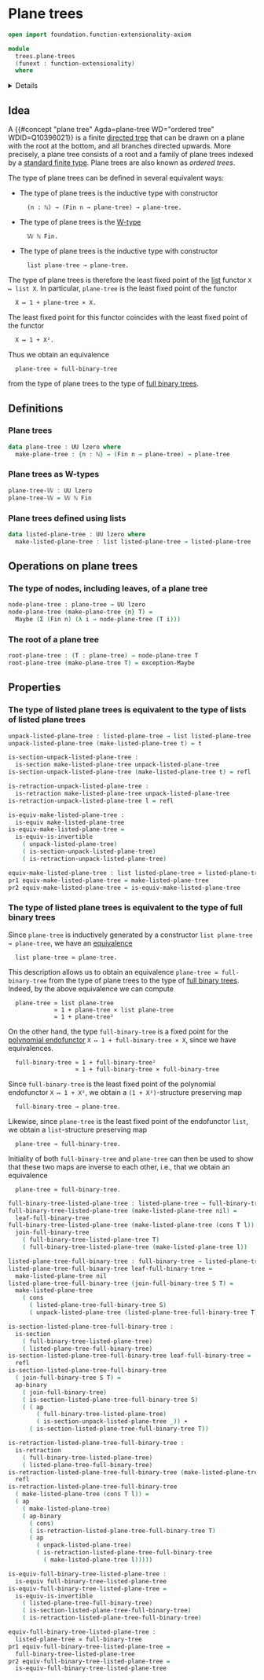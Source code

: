 # Plane trees

```agda
open import foundation.function-extensionality-axiom

module
  trees.plane-trees
  (funext : function-extensionality)
  where
```

<details><sumary>Imports</summary>

```agda
open import elementary-number-theory.natural-numbers

open import foundation.action-on-identifications-binary-functions
open import foundation.action-on-identifications-functions
open import foundation.dependent-pair-types
open import foundation.equivalences funext
open import foundation.function-types funext
open import foundation.identity-types funext
open import foundation.maybe funext
open import foundation.retractions funext
open import foundation.sections funext
open import foundation.universe-levels

open import lists.lists

open import trees.full-binary-trees funext
open import trees.w-types funext

open import univalent-combinatorics.standard-finite-types funext
```

</details>

## Idea

A {{#concept "plane tree" Agda=plane-tree WD="ordered tree" WDID=Q10396021}} is
a finite [directed tree](trees.directed-trees.md) that can be drawn on a plane
with the root at the bottom, and all branches directed upwards. More precisely,
a plane tree consists of a root and a family of plane trees indexed by a
[standard finite type](univalent-combinatorics.standard-finite-types.md). Plane
trees are also known as _ordered trees_.

The type of plane trees can be defined in several equivalent ways:

- The type of plane trees is the inductive type with constructor

  ```text
    (n : ℕ) → (Fin n → plane-tree) → plane-tree.
  ```

- The type of plane trees is the [W-type](trees.w-types.md)

  ```text
    𝕎 ℕ Fin.
  ```

- The type of plane trees is the inductive type with constructor

  ```text
    list plane-tree → plane-tree.
  ```

The type of plane trees is therefore the least fixed point of the
[list](lists.lists.md) functor `X ↦ list X`. In particular, `plane-tree` is the
least fixed point of the functor

```text
  X ↦ 1 + plane-tree × X.
```

The least fixed point for this functor coincides with the least fixed point of
the functor

```text
  X ↦ 1 + X².
```

Thus we obtain an equivalence

```text
  plane-tree ≃ full-binary-tree
```

from the type of plane trees to the type of
[full binary trees](trees.full-binary-trees.md).

## Definitions

### Plane trees

```agda
data plane-tree : UU lzero where
  make-plane-tree : {n : ℕ} → (Fin n → plane-tree) → plane-tree
```

### Plane trees as W-types

```agda
plane-tree-𝕎 : UU lzero
plane-tree-𝕎 = 𝕎 ℕ Fin
```

### Plane trees defined using lists

```agda
data listed-plane-tree : UU lzero where
  make-listed-plane-tree : list listed-plane-tree → listed-plane-tree
```

## Operations on plane trees

### The type of nodes, including leaves, of a plane tree

```agda
node-plane-tree : plane-tree → UU lzero
node-plane-tree (make-plane-tree {n} T) =
  Maybe (Σ (Fin n) (λ i → node-plane-tree (T i)))
```

### The root of a plane tree

```agda
root-plane-tree : (T : plane-tree) → node-plane-tree T
root-plane-tree (make-plane-tree T) = exception-Maybe
```

## Properties

### The type of listed plane trees is equivalent to the type of lists of listed plane trees

```agda
unpack-listed-plane-tree : listed-plane-tree → list listed-plane-tree
unpack-listed-plane-tree (make-listed-plane-tree t) = t

is-section-unpack-listed-plane-tree :
  is-section make-listed-plane-tree unpack-listed-plane-tree
is-section-unpack-listed-plane-tree (make-listed-plane-tree t) = refl

is-retraction-unpack-listed-plane-tree :
  is-retraction make-listed-plane-tree unpack-listed-plane-tree
is-retraction-unpack-listed-plane-tree l = refl

is-equiv-make-listed-plane-tree :
  is-equiv make-listed-plane-tree
is-equiv-make-listed-plane-tree =
  is-equiv-is-invertible
    ( unpack-listed-plane-tree)
    ( is-section-unpack-listed-plane-tree)
    ( is-retraction-unpack-listed-plane-tree)

equiv-make-listed-plane-tree : list listed-plane-tree ≃ listed-plane-tree
pr1 equiv-make-listed-plane-tree = make-listed-plane-tree
pr2 equiv-make-listed-plane-tree = is-equiv-make-listed-plane-tree
```

### The type of listed plane trees is equivalent to the type of full binary trees

Since `plane-tree` is inductively generated by a constructor
`list plane-tree → plane-tree`, we have an
[equivalence](foundation-core.equivalences.md)

```text
  list plane-tree ≃ plane-tree.
```

This description allows us to obtain an equivalence
`plane-tree ≃ full-binary-tree` from the type of plane trees to the type of
[full binary trees](trees.full-binary-trees.md). Indeed, by the above
equivalence we can compute

```text
  plane-tree ≃ list plane-tree
             ≃ 1 + plane-tree × list plane-tree
             ≃ 1 + plane-tree²
```

On the other hand, the type `full-binary-tree` is a fixed point for the
[polynomial endofunctor](trees.polynomial-endofunctors.md)
`X ↦ 1 + full-binary-tree × X`, since we have equivalences.

```text
  full-binary-tree ≃ 1 + full-binary-tree²
                   ≃ 1 + full-binary-tree × full-binary-tree
```

Since `full-binary-tree` is the least fixed point of the polynomial endofunctor
`X ↦ 1 + X²`, we obtain a `(1 + X²)`-structure preserving map

```text
  full-binary-tree → plane-tree.
```

Likewise, since `plane-tree` is the least fixed point of the endofunctor `list`,
we obtain a `list`-structure preserving map

```text
  plane-tree → full-binary-tree.
```

Initiality of both `full-binary-tree` and `plane-tree` can then be used to show
that these two maps are inverse to each other, i.e., that we obtain an
equivalence

```text
  plane-tree ≃ full-binary-tree.
```

```agda
full-binary-tree-listed-plane-tree : listed-plane-tree → full-binary-tree
full-binary-tree-listed-plane-tree (make-listed-plane-tree nil) =
  leaf-full-binary-tree
full-binary-tree-listed-plane-tree (make-listed-plane-tree (cons T l)) =
  join-full-binary-tree
    ( full-binary-tree-listed-plane-tree T)
    ( full-binary-tree-listed-plane-tree (make-listed-plane-tree l))

listed-plane-tree-full-binary-tree : full-binary-tree → listed-plane-tree
listed-plane-tree-full-binary-tree leaf-full-binary-tree =
  make-listed-plane-tree nil
listed-plane-tree-full-binary-tree (join-full-binary-tree S T) =
  make-listed-plane-tree
    ( cons
      ( listed-plane-tree-full-binary-tree S)
      ( unpack-listed-plane-tree (listed-plane-tree-full-binary-tree T)))

is-section-listed-plane-tree-full-binary-tree :
  is-section
    ( full-binary-tree-listed-plane-tree)
    ( listed-plane-tree-full-binary-tree)
is-section-listed-plane-tree-full-binary-tree leaf-full-binary-tree =
  refl
is-section-listed-plane-tree-full-binary-tree
  ( join-full-binary-tree S T) =
  ap-binary
    ( join-full-binary-tree)
    ( is-section-listed-plane-tree-full-binary-tree S)
    ( ( ap
        ( full-binary-tree-listed-plane-tree)
        ( is-section-unpack-listed-plane-tree _)) ∙
      ( is-section-listed-plane-tree-full-binary-tree T))

is-retraction-listed-plane-tree-full-binary-tree :
  is-retraction
    ( full-binary-tree-listed-plane-tree)
    ( listed-plane-tree-full-binary-tree)
is-retraction-listed-plane-tree-full-binary-tree (make-listed-plane-tree nil) =
  refl
is-retraction-listed-plane-tree-full-binary-tree
  ( make-listed-plane-tree (cons T l)) =
  ( ap
    ( make-listed-plane-tree)
    ( ap-binary
      ( cons)
      ( is-retraction-listed-plane-tree-full-binary-tree T)
      ( ap
        ( unpack-listed-plane-tree)
        ( is-retraction-listed-plane-tree-full-binary-tree
          ( make-listed-plane-tree l)))))

is-equiv-full-binary-tree-listed-plane-tree :
  is-equiv full-binary-tree-listed-plane-tree
is-equiv-full-binary-tree-listed-plane-tree =
  is-equiv-is-invertible
    ( listed-plane-tree-full-binary-tree)
    ( is-section-listed-plane-tree-full-binary-tree)
    ( is-retraction-listed-plane-tree-full-binary-tree)

equiv-full-binary-tree-listed-plane-tree :
  listed-plane-tree ≃ full-binary-tree
pr1 equiv-full-binary-tree-listed-plane-tree =
  full-binary-tree-listed-plane-tree
pr2 equiv-full-binary-tree-listed-plane-tree =
  is-equiv-full-binary-tree-listed-plane-tree
```
